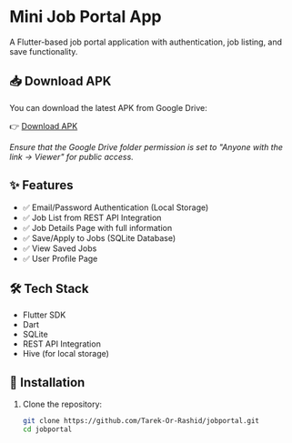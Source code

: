 # Mini Job Portal App

A Flutter-based job portal application with authentication, job listing, and save functionality.

## 📥 Download APK

You can download the latest APK from Google Drive:

👉 [Download APK](https://drive.google.com/drive/folders/1g7-HvXIET2rv_tvDSK6TjOfD5VpQIYfP?usp=sharing)

*Ensure that the Google Drive folder permission is set to "Anyone with the link → Viewer" for public access.*

## ✨ Features

- ✅ Email/Password Authentication (Local Storage)
- ✅ Job List from REST API Integration
- ✅ Job Details Page with full information
- ✅ Save/Apply to Jobs (SQLite Database)
- ✅ View Saved Jobs
- ✅ User Profile Page

## 🛠 Tech Stack

- Flutter SDK
- Dart
- SQLite
- REST API Integration
- Hive (for local storage)

## 🚀 Installation

1. Clone the repository:

   ```bash
   git clone https://github.com/Tarek-Or-Rashid/jobportal.git
   cd jobportal
